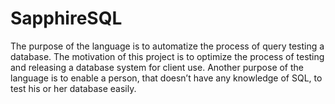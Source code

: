 # SapphireSQL
 The purpose of the language  is to automatize the process of query testing a database. The motivation of this project is to optimize the process of testing and releasing a database system for client use. Another purpose of the language is to enable a person, that doesn’t have any knowledge of SQL, to test his or her database easily. 
